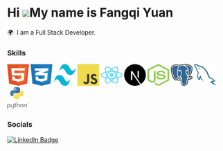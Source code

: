 # Hi ![](https://user-images.githubusercontent.com/18350557/176309783-0785949b-9127-417c-8b55-ab5a4333674e.gif)My name is Fangqi Yuan

🌍  I am a Full Stack Developer. <br/>

### Skills

<div>
  <img src="/images/skills-icon/html-1.svg" alt="HTML" width="50" height="50">
  <img src="/images/skills-icon/css-3.svg" alt="CSS" width="50" height="50">
  <img src="/images/skills-icon/tailwind-css-2.svg" alt="Tailwind" width="50" height="50">
  <img src="/images/skills-icon/logo-javascript.svg" alt="JS" width="50" height="50">
  <img src="/images/skills-icon/react-2.svg" alt="React.js" width="50" height="50">
  <img src="/images/skills-icon/next-js.svg" alt="Next.js" width="50" height="50">
  <img src="/images/skills-icon/nodejs-icon.svg" alt="Node.js" width="50" height="50">
  <img src="/images/skills-icon/postgresql.svg" alt="PostgreSQL" width="50" height="50">
  <img src="/images/skills-icon/mysql-6.svg" alt="MySQL" width="50" height="50">
  <img src="/images/skills-icon/python-4.svg" alt="Python" width="50" height="50">
</div>

### Socials

<div id="badges">
  <a href="www.linkedin.com/in/fangqi-yuan-9950aa287">
    <img src="https://img.shields.io/badge/LinkedIn-blue?style=for-the-badge&logo=linkedin&logoColor=white" alt="LinkedIn Badge"/>
  </a>
</div>
